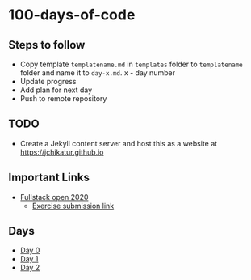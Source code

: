 # 100-days-of-code

## Steps to follow

* Copy template `templatename.md` in `templates` folder to `templatename` folder and name it to `day-x.md`. x - day number
* Update progress
* Add plan for next day
* Push to remote repository

## TODO
* Create a Jekyll content server and host this as a website at https://jchikatur.github.io

## Important Links

- [Fullstack open 2020](https://fullstackopen.com/en/part0/general_info)
  - [Exercise submission link](https://studies.cs.helsinki.fi/stats/courses/fullstackopen)

## Days
- [Day 0](daily_updates/day-0.md)
- [Day 1](daily_updates/day-1.md)
- [Day 2](daily_updates/day-2.md)